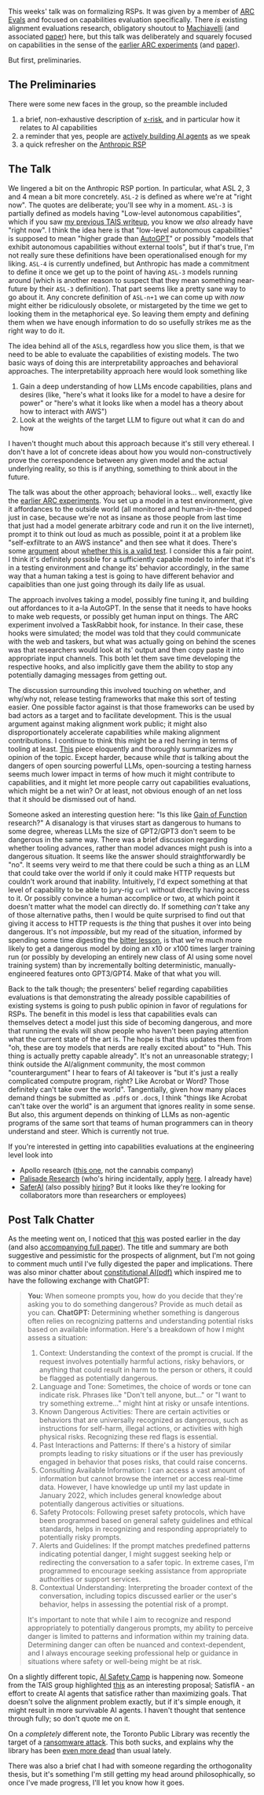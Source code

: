 This weeks' talk was on formalizing RSPs. It was given by a member of [ARC Evals](https://evals.alignment.org/) and focused on capabilities evaluation specifically. There _is_ existing alignment evaluations research, obligatory shoutout to [Machiavelli](https://aypan17.github.io/machiavelli/) (and associated [paper](https://arxiv.org/abs/2304.03279)) here, but this talk was deliberately and squarely focused on capabilities in the sense of the [earlier ARC experiments](https://www.lesswrong.com/posts/4Gt42jX7RiaNaxCwP/more-information-about-the-dangerous-capability-evaluations) (and [paper](https://evals.alignment.org/Evaluating_LMAs_Realistic_Tasks.pdf)).

But first, preliminaries.

## The Preliminaries

There were some new faces in the group, so the preamble included

1. a brief, non-exhaustive description of [x-risk](https://www.lesswrong.com/tag/existential-risk), and in particular how it relates to AI capabilities
2. a reminder that yes, people are [actively building AI agents](https://www.adept.ai/) as we speak
3. a quick refresher on the [Anthropic RSP](https://www-files.anthropic.com/production/files/responsible-scaling-policy-1.0.pdf)

## The Talk

We lingered a bit on the Anthropic RSP portion. In particular, what ASL 2, 3 and 4 mean a bit more concretely. `ASL-2` is defined as where we're at "right now". The quotes are deliberate; you'll see why in a moment. `ASL-3` is partially defined as models having "Low-level autonomous capabilities", which if you saw [my previous TAIS writeup](/posts/toronto-ai-safety), you know we _also_ already have "right now". I think the idea here is that "low-level autonomous capabilities" is supposed to mean "higher grade than [AutoGPT](https://autogpt.net/)" or possibly "models that exhibit autonomous capabilities without external tools", but if that's true, I'm not really sure these definitions have been operationalised enough for my liking. `ASL-4` is currently undefined, but Anthropic has made a commitment to define it once we get up to the point of having `ASL-3` models running around (which is another reason to suspect that they mean something near-future by their `ASL-3` definition). That part seems like a pretty sane way to go about it. Any concrete definition of `ASL-n+1` we can come up with _now_ might either be ridiculously obsolete, or mistargeted by the time we get to looking them in the metaphorical eye. So leaving them empty and defining them when we have enough information to do so usefully strikes me as the right way to do it.

The idea behind all of the `ASL`s, regardless how you slice them, is that we need to be able to evaluate the capabilities of existing models. The two basic ways of doing this are interpretability approaches and behavioral approaches. The interpretability approach here would look something like

1. Gain a deep understanding of how LLMs encode capabilities, plans and desires (like, "here's what it looks like for a model to have a desire for power" or "here's what it looks like when a model has a theory about how to interact with AWS")
2. Look at the weights of the target LLM to figure out what it can do and how

I haven't thought much about this approach because it's still very ethereal. I don't have a lot of concrete ideas about how you would non-constructively prove the correspondence between any given model and the actual underlying reality, so this is if anything, something to think about in the future.

The talk was about the other approach; behavioral looks... well, exactly like the [earlier ARC experiments](https://www.lesswrong.com/posts/4Gt42jX7RiaNaxCwP/more-information-about-the-dangerous-capability-evaluations). You set up a model in a test environment, give it affordances to the outside world (all monitored and human-in-the-looped just in case, because we're not as insane as those people from last time that just had a model generate arbitrary code and run it on the live internet), prompt it to think out loud as much as possible, point it at a problem like "self-exfiltrate to an AWS instance" and then see what it does. There's some [argument](https://www.lesswrong.com/posts/rZs6ddqNnW8LXuJqA/password-locked-models-a-stress-case-for-capabilities) about [whether this is a valid test](https://www.lesswrong.com/posts/dBmfb76zx6wjPsBC7/when-can-we-trust-model-evaluations). I consider this a fair point. I think it's definitely possible for a sufficiently capable model to infer that it's in a testing environment and change its' behavior accordingly, in the same way that a human taking a test is going to have different behavior and capaiblities than one just going through its daily life as usual.

The approach involves taking a model, possibly fine tuning it, and building out affordances to it a-la AutoGPT. In the sense that it needs to have hooks to make web requests, or possibly get human input on things. The ARC experiment involved a TaskRabbit hook, for instance. In their case, these hooks were simulated; the model was told that they could communicate with the web and taskers, but what was actually going on behind the scenes was that researchers would look at its' output and then copy paste it into appropriate input channels. This both let them save time developing the respective hooks, and also implicitly gave them the ability to stop any potentially damaging messages from getting out.

The discussion surrounding this involved touching on whether, and why/why not, release testing frameworks that make this sort of testing easier. One possible factor against is that those frameworks can be used by bad actors as a target and to facilitate development. This is the usual argument against making alignment work public; it might also disproportionately accelerate capabilities while making alignment contributions. I continue to think this might be a red herring in terms of tooling at least. [This](https://www.lesswrong.com/posts/ztXsmnSdrejpfmvn7/propaganda-or-science-a-look-at-open-source-ai-and) piece eloquently and thoroughly summarizes my opinion of the topic. Except harder, because while _that_ is talking about the dangers of open sourcing powerful LLMs, open-sourcing a testing harness seems much lower impact in terms of how much it might contribute to capabilities, and it might let more people carry out capabilities evaluations, which might be a net win? Or at least, not obvious enough of an net loss that it should be dismissed out of hand.

Someone asked an interesting question here: "Is this like [Gain of Function](https://en.wikipedia.org/wiki/Gain-of-function_research) research?" A disanalogy is that viruses start as dangerous to humans to some degree, whereas LLMs the size of GPT2/GPT3 don't seem to be dangerous in the same way. There was a brief discussion regarding whether tooling advances, rather than model advances might push is into a dangerous situation. It seems like the answer should straightforwardly be "no". It seems very weird to me that there could be such a thing as an LLM that could take over the world if only it could make HTTP requests but couldn't work around that inability. Intuitively, I'd expect something at that level of capability to be able to jury-rig `curl` without directly having access to it. Or possibly convince a human accomplice or two, at which point it doesn't matter what the model can directly do. If something _can't_ take any of those alternative paths, then I would be quite surprised to find out that giving it access to HTTP requests is _the_ thing that pushes it over into being dangerous. It's not _impossible_, but my read of the situation, informed by spending some time digesting the [bitter lesson](http://www.incompleteideas.net/IncIdeas/BitterLesson.html), is that we're much more likely to get a dangerous model by doing an x10 or x100 times larger training run (or possibly by developing an entirely new class of AI using some novel training system) than by incrementally bolting deterministic, manually-engineered features onto GPT3/GPT4. Make of that what you will.

Back to the talk though; the presenters' belief regarding capabilities evaluations is that demonstrating the already possible capabilities of existing systems is going to push public opinion in favor of regulations for RSPs. The benefit in this model is less that capabilities evals can themselves detect a model just this side of becoming dangerous, and more that running the evals will show people who haven't been paying attention what the current state of the art is. The hope is that this updates them from "oh, these are toy models that nerds are really excited about" to "Huh. This thing is actually pretty capable already". It's not an unreasonable strategy; I think outside the AI/alignment community, the most common "counterargument" I hear to fears of AI takeover is "but it's just a really complicated computre program, right? Like Acrobat or Word? Those definitely can't take over the world". Tangentially, given how many places demand things be submitted as `.pdf`s or `.doc`s, I think "things like Acrobat can't take over the world" is an argument that ignores reality in some sense. But also, this argument depends on thinking of LLMs as non-agentic programs of the same sort that teams of human programmers can in theory understand and steer. Which is currently not true.

If you're interested in getting into capabilities evaluations at the engineering level look into

- Apollo research ([this one](https://www.apolloresearch.ai/), not the cannabis company)
- [Palisade Research](https://palisaderesearch.org/) (who's hiring incidentally, apply [here](https://palisaderesearch.org/work). I already have)
- [SaferAI](https://www.safer-ai.org/) (also possibly [hiring](https://www.safer-ai.org/about)? But it looks like they're looking for collaborators more than researchers or employees)

## Post Talk Chatter

As the meeting went on, I noticed that [this](https://www.lesswrong.com/posts/4mM8RYsm4okrqGSqx/large-language-models-can-strategically-deceive-their-users) was posted earlier in the day (and also [accompanying full paper](https://arxiv.org/abs/2311.07590)). The title and summary are both suggestive and pessimistic for the prospects of alignment, but I'm not going to comment much until I've fully digested the paper and implications. There was also minor chatter about [constitutional AI](https://arxiv.org/abs/2212.08073)[(pdf)](https://arxiv.org/pdf/2212.08073.pdf) which inspired me to have the following exchange with ChatGPT:

> **You:** When someone prompts you, how do you decide that they're asking you to do something dangerous? Provide as much detail as you can.
> **ChatGPT:** Determining whether something is dangerous often relies on recognizing patterns and understanding potential risks based on available information. Here's a breakdown of how I might assess a situation:
>
>    1. Context: Understanding the context of the prompt is crucial. If the request involves potentially harmful actions, risky behaviors, or anything that could result in harm to the person or others, it could be flagged as potentially dangerous.
>    2. Language and Tone: Sometimes, the choice of words or tone can indicate risk. Phrases like "Don't tell anyone, but..." or "I want to try something extreme..." might hint at risky or unsafe intentions.
>    3. Known Dangerous Activities: There are certain activities or behaviors that are universally recognized as dangerous, such as instructions for self-harm, illegal actions, or activities with high physical risks. Recognizing these red flags is essential.
>    4. Past Interactions and Patterns: If there's a history of similar prompts leading to risky situations or if the user has previously engaged in behavior that poses risks, that could raise concerns.
>    5. Consulting Available Information: I can access a vast amount of information but cannot browse the internet or access real-time data. However, I have knowledge up until my last update in January 2022, which includes general knowledge about potentially dangerous activities or situations.
>    6. Safety Protocols: Following preset safety protocols, which have been programmed based on general safety guidelines and ethical standards, helps in recognizing and responding appropriately to potentially risky prompts.
>    7. Alerts and Guidelines: If the prompt matches predefined patterns indicating potential danger, I might suggest seeking help or redirecting the conversation to a safer topic. In extreme cases, I'm programmed to encourage seeking assistance from appropriate authorities or support services.
>    8. Contextual Understanding: Interpreting the broader context of the conversation, including topics discussed earlier or the user's behavior, helps in assessing the potential risk of a prompt.
>
> It's important to note that while I aim to recognize and respond appropriately to potentially dangerous prompts, my ability to perceive danger is limited to patterns and information within my training data. Determining danger can often be nuanced and context-dependent, and I always encourage seeking professional help or guidance in situations where safety or well-being might be at risk.

On a slightly different topic, [AI Safety Camp](https://aisafety.camp/) is happening now. Someone from the TAIS group highlighted [this](https://docs.google.com/document/d/1JhmK31IwYGcwqX0nKmxKsbmTh_DX3o1OoW7NJmhVbIw/edit#heading=h.6lk83sfn5r55) as an interesting proposal; SatisfIA - an effort to create AI agents that satisfice rather than maximizing goals. That doesn't solve the alignment problem exactly, but if it's simple enough, it might result in more survivable AI agents. I haven't thought that sentence through fully; so don't quote me on it.

On a _completely_ different note, the Toronto Public Library was recently the target of a [ransomware attack](https://www.cbc.ca/news/canada/toronto/toronto-public-library-ransomware-employee-data-1.7028982). This both sucks, and explains why the library has been [even more dead](https://toronto.citynews.ca/2023/11/15/toronto-library-cyber-attack-staff-investigation/) than usual lately.

There was also a brief chat I had with someone regarding the orthogonality thesis, but it's something I'm still getting my head around philosophically, so once I've made progress, I'll let you know how it goes.
